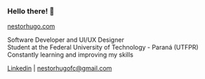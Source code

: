 ### Hello there! 👋  
[nestorhugo.com](https://www.nestorhugo.com)

Software Developer and UI/UX Designer  
Student at the Federal University of Technology - Paraná (UTFPR)  
Constantly learning and improving my skills

[Linkedin](https://www.linkedin.com/in/nestorhugo/) | [nestorhugofc@gmail.com](mailto:nestorhugofc@gmail.com)
